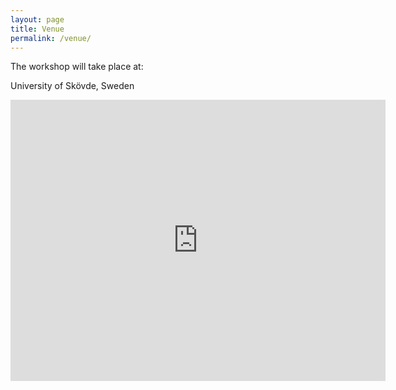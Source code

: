 ```yaml
---
layout: page
title: Venue
permalink: /venue/
---
```

 
The workshop will take place at:

University of Skövde, Sweden

<iframe
  width="600"
  height="450"
  frameborder="0" style="border:0"
  src="https://www.google.com/maps/embed/v1/place?key=AIzaSyD9GFmw18ZrdCa4sUeO6rcVpx5Gw2vszhM
    &q=The+University+of+Skövde" allowfullscreen>
</iframe>